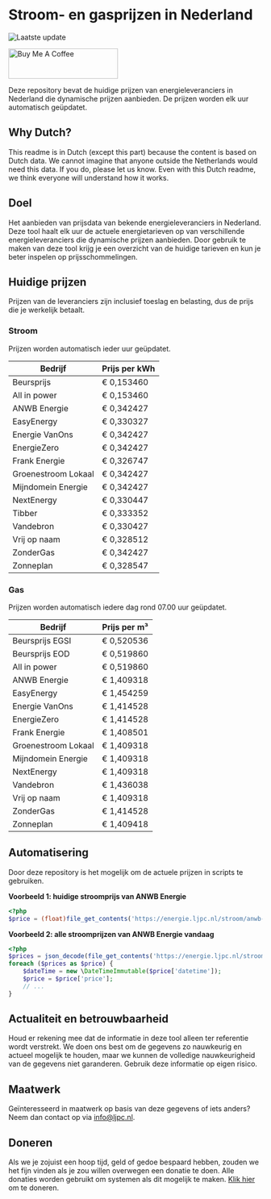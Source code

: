 # Stroom- en gasprijzen in Nederland

![Laatste update](https://img.shields.io/badge/laatste%20update-2025--02--01%2008%3A02%20CET-brightgreen)

<a href="https://www.buymeacoffee.com/Lars-" target="_blank"><img src="https://cdn.buymeacoffee.com/buttons/v2/default-orange.png" alt="Buy Me A Coffee" height="60" style="height: 60px !important;width: 217px !important;" ></a>

Deze repository bevat de huidige prijzen van energieleveranciers in Nederland die dynamische prijzen aanbieden. De prijzen worden elk uur automatisch geüpdatet.

## Why Dutch?

This readme is in Dutch (except this part) because the content is based on Dutch data. We cannot imagine that anyone outside the Netherlands would need this data. If you do, please let us know. Even with this Dutch readme, we think
everyone will understand how it works.

## Doel

Het aanbieden van prijsdata van bekende energieleveranciers in Nederland. Deze tool haalt elk uur de actuele energietarieven op van verschillende energieleveranciers die dynamische prijzen aanbieden. Door gebruik te maken van deze tool
krijg je een overzicht van de huidige tarieven en kun je beter inspelen op prijsschommelingen.

## Huidige prijzen

Prijzen van de leveranciers zijn inclusief toeslag en belasting, dus de prijs die je werkelijk betaalt.

### Stroom

Prijzen worden automatisch ieder uur geüpdatet.

 Bedrijf | Prijs per kWh 
---------|---------------
Beursprijs | € 0,153460
All in power | € 0,153460
ANWB Energie | € 0,342427
EasyEnergy | € 0,330327
Energie VanOns | € 0,342427
EnergieZero | € 0,342427
Frank Energie | € 0,326747
Groenestroom Lokaal | € 0,342427
Mijndomein Energie | € 0,342427
NextEnergy | € 0,330447
Tibber | € 0,333352
Vandebron | € 0,330427
Vrij op naam | € 0,328512
ZonderGas | € 0,342427
Zonneplan | € 0,328547


### Gas

Prijzen worden automatisch iedere dag rond 07.00 uur geüpdatet.

 Bedrijf | Prijs per m³ 
---------|--------------
Beursprijs EGSI | € 0,520536
Beursprijs EOD | € 0,519860
All in power | € 0,519860
ANWB Energie | € 1,409318
EasyEnergy | € 1,454259
Energie VanOns | € 1,414528
EnergieZero | € 1,414528
Frank Energie | € 1,408501
Groenestroom Lokaal | € 1,409318
Mijndomein Energie | € 1,409318
NextEnergy | € 1,409318
Vandebron | € 1,436038
Vrij op naam | € 1,409318
ZonderGas | € 1,414528
Zonneplan | € 1,409418


## Automatisering

Door deze repository is het mogelijk om de actuele prijzen in scripts te gebruiken.

**Voorbeeld 1: huidige stroomprijs van ANWB Energie**

```php
<?php
$price = (float)file_get_contents('https://energie.ljpc.nl/stroom/anwb-energie-nu.txt');

```

**Voorbeeld 2: alle stroomprijzen van ANWB Energie vandaag**

```php
<?php
$prices = json_decode(file_get_contents('https://energie.ljpc.nl/stroom/all-in-power-vandaag.json'),true);
foreach ($prices as $price) {
    $dateTime = new \DateTimeImmutable($price['datetime']);
    $price = $price['price'];
    // ...
}
```

## Actualiteit en betrouwbaarheid

Houd er rekening mee dat de informatie in deze tool alleen ter referentie wordt verstrekt. We doen ons best om de gegevens zo nauwkeurig en actueel mogelijk te houden, maar we kunnen de volledige nauwkeurigheid van de gegevens niet
garanderen. Gebruik deze informatie op eigen risico.

## Maatwerk

Geïnteresseerd in maatwerk op basis van deze gegevens of iets anders? Neem dan contact op
via [info@ljpc.nl](mailto:info@ljpc.nl?subject=Energie%20prijzen).

## Doneren

Als we je zojuist een hoop tijd, geld of gedoe bespaard hebben, zouden we het fijn vinden als je zou willen overwegen een
donatie te doen. Alle donaties worden gebruikt om systemen als dit mogelijk te
maken. [Klik hier](https://www.buymeacoffee.com/Lars-) om te doneren.
